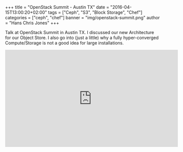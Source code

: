 +++
title = "OpenStack Summit - Austin TX"
date = "2016-04-15T13:00:20+02:00"
tags = ["Ceph", "S3", "Block Storage", "Chef"]
categories = ["ceph", "chef"]
banner = "img/openstack-summit.png"
author = "Hans Chris Jones"
+++

Talk at OpenStack Summit in Austin TX. I discussed our new Architecture for our Object Store. I also go into (just a little) why a fully hyper-converged Compute/Storage is not a good idea for large installations.

<iframe width="560" height="315" src="https://www.youtube.com/embed/gW084yAvoK0" frameborder="0" allowfullscreen></iframe>
